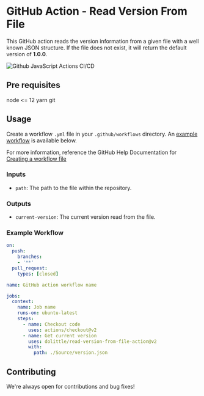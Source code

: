 # GitHub Action - Read Version From File

This GitHub action reads the version information from a given file with a well known JSON structure.
If the file does not exist, it will return the default version of **1.0.0**.

![Github JavaScript Actions CI/CD](https://github.com/dolittle/read-version-from-file-action/workflows/Github%20JavaScript%20Actions%20CI/CD/badge.svg)

## Pre requisites

node <= 12
yarn
git

## Usage

Create a workflow `.yml` file in your `.github/workflows` directory. An [example workflow](#example-workflow) is available below.

For more information, reference the GitHub Help Documentation for [Creating a workflow file](https://help.github.com/en/articles/configuring-a-workflow#creating-a-workflow-file)

### Inputs

- `path`: The path to the file within the repository.

### Outputs

- `current-version`: The current version read from the file.

### Example Workflow

```yaml
on:
  push:
    branches:
    - '**'
  pull_request:
    types: [closed]

name: GitHub action workflow name

jobs:
  context:
    name: Job name
    runs-on: ubuntu-latest
    steps:
      - name: Checkout code
        uses: actions/checkout@v2
      - name: Get current version
        uses: dolittle/read-version-from-file-action@v2
        with:
          path: ./Source/version.json
```

## Contributing

We're always open for contributions and bug fixes!
